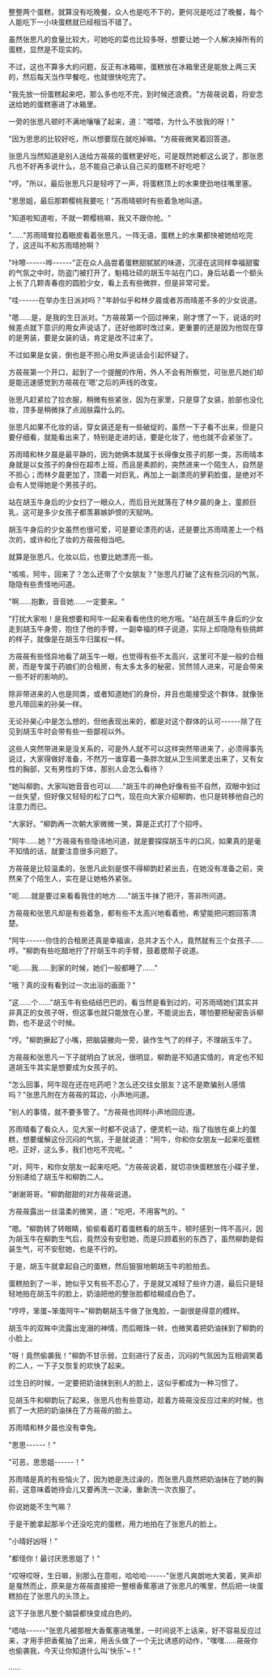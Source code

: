 <link rel="stylesheet" href="../../styles/text.css" />

整整两个蛋糕，就算没有吃晚餐，众人也是吃不下的，更何况是吃过了晚餐，每个人能吃下一小块蛋糕就已经相当不错了。

虽然张思凡的食量比较大，可她吃的菜也比较多呀，想要让她一个人解决掉所有的蛋糕，显然是不现实的。

不过，这也不算多大的问题，反正有冰箱嘛，蛋糕放在冰箱里还是能放上两三天的，然后每天当作早餐吃，也就很快吃完了。

"我先放一份蛋糕起来吧，那么多也吃不完，到时候还浪费。"方莜莜说着，将安念送给她的蛋糕塞进了冰箱里。

一旁的张思凡顿时不满地嚷嚷了起来，道："喂喂，为什么不放我的呀！"

"因为思思的比较好吃，所以想要现在就吃掉嘛。"方莜莜微笑着回答道。

张思凡当然知道是别人送给方莜莜的蛋糕更好吃，可是既然她都这么说了，那张思凡也不好再多说什么，总不能自己承认自己买的蛋糕不好吃吧？

"哼。"所以，最后张思凡只是轻哼了一声，将蛋糕顶上的水果使劲地往嘴里塞。

"思思姐，最后那颗樱桃我要吃！"苏雨晴顿时有些着急地叫道。

"知道啦知道啦，不就一颗樱桃嘛，我又不跟你抢。"

"......"苏雨晴耷拉着眼皮看着张思凡，一阵无语，蛋糕上的水果都快被她给吃完了，这还叫不和苏雨晴抢啊？

"咔嚓------哗------"正在众人品尝着蛋糕甜腻腻的味道，沉浸在这同样幸福甜蜜的气氛之中时，防盗门被打开了，魁梧壮硕的胡玉牛站在门口，身后站着一个额头上长了几颗青春痘的圆脸少女，看上去有些微胖，但是非常可爱。

"哇------在举办生日派对吗？"年龄似乎和林夕晨或者苏雨晴差不多的少女说道。

"嗯......是，是我的生日派对。"方莜莜第一个回过神来，刚才愣了一下，说话的时候差点就下意识的用女声说话了，还好他即时改过来，更重要的还是因为他现在穿的是男装，要是女装的话，肯定是改不过来了。

不过如果是女装，倒也是不担心用女声说话会引起怀疑了。

方莜莜第一个开口，起到了一个提醒的作用，外人不会有所察觉，可张思凡她们却是能迅速感觉到方莜莜在'嗯'之后的声线的改变。

张思凡赶紧拉了拉衣服，稍微有些紧张，因为在家里，只是穿了女装，脸部也没化妆，顶多是稍微抹了点润肤霜什么的。

张思凡如果不化妆的话，穿女装还是有一些破绽的，虽然一下子看不出来，但是只要仔细看，就能看出来了，特别是走进的话，要是化妆了，他也就不会紧张了。

苏雨晴和林夕晨是最平静的，因为她俩本就属于长得像女孩子的那一类，苏雨晴本身就是以女孩子的身份在超市上班，而且是素颜的，突然进来一个陌生人，自然是不担心；而林夕晨更加了，顶着一对巨乳，再加上一副漂亮的萝莉脸蛋，是绝对不会有人觉得她是个男孩子的。

站在胡玉牛身后的少女扫了一眼众人，而后目光就落在了林夕晨的身上，童颜巨乳，这可是多少女孩子都羡慕嫉妒恨的天赋呐。

胡玉牛身后的少女虽然也很可爱，可是要论漂亮的话，还是要比苏雨晴差上一个档次的，或许和化了妆的方莜莜相当吧。

就算是张思凡，化妆以后，也要比她漂亮一些。

"咳咳，阿牛，回来了？怎么还带了个女朋友？"张思凡打破了这有些沉闷的气氛，隐隐有些责怪地问道。

"啊......抱歉，音音她......一定要来。"

"打扰大家啦！是我想要和阿牛一起来看看他住的地方哦。"站在胡玉牛身后的少女走到胡玉牛身旁，抱住了他的手臂，一副幸福的样子说道，实际上却隐隐有些挑衅的样子，就像是在胡玉牛归属权一样。

方莜莜有些怪异地看了胡玉牛一眼，也觉得有些不太高兴，这里可不是一般的合租房，而是专属于药娘们的合租房，有太多太多的秘密，贸然领人进来，可是会带来一些不好的影响的。

除非带进来的人也是同类，或者知道她们的身份，并且也能接受这个群体，就像张思凡带回来的孙昊一样。

无论孙昊心中是怎么想的，但他表现出来的，都是对这个群体的认可------除了在见到胡玉牛时会带有些一些鄙视以外。

这些人突然带进来是没关系的，可是外人就不可以这样突然带进来了，必须得事先说过，大家得做好准备，不然万一谁穿着一条胖次就从卫生间里走出来了，又有女性的胸部，又有男性的下体，那别人会怎么看待？

"她叫柳韵，大家叫她音音也可以......"胡玉牛的神色好像有些不自然，双眼中划过一丝失望，但好像又轻轻的松了口气，现在向大家介绍柳韵，也只是转移他自己的注意力而已。

"大家好。"柳韵再一次朝大家微微一笑，算是正式打了个招呼。

"阿牛......她？"方莜莜有些隐讳地问道，就是要探探胡玉牛的口风，如果真的是毫不知情的话，就要注意很多问题了。

方莜莜是比较温柔的，张思凡此刻是恨不得柳韵赶紧出去，在她没有准备之前，突然来了个陌生人，实在是让她格外紧张。

"呃......就是要过来看看我住的地方......"胡玉牛抹了把汗，答非所问道。

方莜莜和张思凡却是有些着急，都有些不太高兴地看着他，希望能把问题回答清楚。

"阿牛------你住的合租房还真是幸福诶，总共才五个人，竟然就有三个女孩子......哼。"柳韵有些吃醋地拧了拧胡玉牛的手臂，鼓着腮帮子说道。

"呃......我......到家的时候，她们一般都睡了......"

"哦？真的没有看到过一次出浴的画面？"

"这......个......"胡玉牛有些结结巴巴的，看当然是看到过的，可苏雨晴她们其实并非真正的女孩子呀，但这事也就只能放在心里，不能说出去，哪怕要把秘密告诉柳韵，也不是这个时候。

"哼。"柳韵撅起了小嘴，把脑袋撇向一旁，装作生气了的样子，不理胡玉牛了。

方莜莜和张思凡一下子就明白了状况，很明显，柳韵是不知道实情的，肯定也不知道胡玉牛其实是想要成为女孩子的。

"怎么回事，阿牛现在还在吃药吧？怎么还交往女朋友？这不是欺骗别人感情吗？"张思凡附在方莜莜的耳边，小声地问道。

"别人的事情，就不要多管了。"方莜莜也同样小声地回应道。

苏雨晴看了看众人，见大家一时都不说话了，便灵机一动，指了指放在桌上的蛋糕，想要缓解这份沉闷的气氛，于是就说道："阿牛，你和你女朋友一起来吃蛋糕吧，正好，这么多，我们也吃不完呢。"

"对，阿牛，和你女朋友一起来吃吧。"方莜莜说着，就切凉快蛋糕放在小碟子里，分别递给了胡玉牛和柳韵二人。

"谢谢哥哥。"柳韵甜甜的对方莜莜说道。

方莜莜露出一丝温柔的微笑，道："吃吧，不用客气的。"

"嗯。"柳韵转了转眼睛，偷偷看着盯着蛋糕看的胡玉牛，顿时感到一阵不高兴，因为胡玉牛在柳韵生气后，竟然没有安慰她，而是只顾着别的东西了，虽然柳韵是假装生气，可不安慰她，也是不行的。

于是，胡玉牛就拿起自己的蛋糕，然后狠狠地朝胡玉牛的脸拍去。

蛋糕拍到了一半，她似乎又有些不忍心了，于是就又减轻了些许力道，最后只是轻轻地拍在胡玉牛的脸上，奶油把他的整张脸都给糊成白色了。

"哼哼，笨蛋\~笨蛋阿牛\~"柳韵朝胡玉牛做了张鬼脸，一副很是得意的模样。

胡玉牛的双眸中流露出宠溺的神情，而后眼珠一转，也微笑着把奶油抹到了柳韵的小脸上。

"呀！竟然偷袭我！"柳韵不甘示弱，立刻进行了反击，沉闷的气氛因为互相调笑着的二人，一下子又恢复的欢快了起来。

过生日的时候，一定要把奶油抹到别人的脸上，这似乎都成为一种习惯了。

见胡玉牛和柳韵玩了起来，张思凡也有些意动，趁着方莜莜没反应过来的时候，也抓了一大把的奶油抹在了方莜莜的脸上。

苏雨晴和林夕晨也没有幸免。

"思思------！"

"可恶，思思姐------！"

苏雨晴是真的有些恼火了，因为她是洗过澡的，而张思凡竟然把奶油抹在了她的胸前，这意味着她待会儿又要再洗一次澡，重新洗一次衣服了。

你说她能不生气嘛？

于是干脆拿起那半个还没吃完的蛋糕，用力地拍在了张思凡的脸上。

"小晴好凶呀！"

"都怪你！最讨厌思思姐了！"

"哎呀哎呀，生日嘛，别那么在意啦，哈哈哈------"张思凡爽朗地大笑着，笑声却是戛然而止，原来是方莜莜直接把一整根香蕉塞进了张思凡的嘴里，然后把一块蛋糕拍在了张思凡的头顶上。

这下子张思凡整个脑袋都快变成白色的。

"唔咕------"张思凡被那根大香蕉塞进嘴里，一时间说不上话来，好不容易反应过来，才用手把香蕉抽了出来，用舌头做了一个无比诱惑的动作，"嘿嘿......莜莜你也偷袭我，今天让你知道什么叫'快乐'\~！"

......
